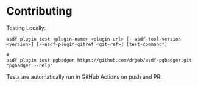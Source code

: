 # Contributing

Testing Locally:

```shell
asdf plugin test <plugin-name> <plugin-url> [--asdf-tool-version <version>] [--asdf-plugin-gitref <git-ref>] [test-command*]

#
asdf plugin test pgbadger https://github.com/drgeb/asdf-pgbadger.git "pgbadger --help"
```

Tests are automatically run in GitHub Actions on push and PR.
